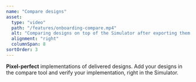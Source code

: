 ```yaml
---
name: "Compare designs"
asset:
  type: "video"
  path: "/features/onboarding-compare.mp4"
  alt: "Comparing designs on top of the Simulator after exporting them from apps like Figma."
  alignment: "right"
  columnSpan: 8
sortOrder: 3
---
```


**Pixel-perfect** implementations of delivered designs. Add your designs in the compare tool and verify your implementation, right in the Simulator.
